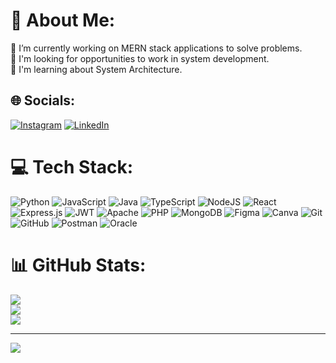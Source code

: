 # 💫 About Me:
🔭 I’m currently working on MERN stack applications to solve problems.<br>👀 I'm looking for opportunities to work in system development.<br>🌱 I'm learning about System Architecture.


## 🌐 Socials:
[![Instagram](https://img.shields.io/badge/Instagram-%23E4405F.svg?logo=Instagram&logoColor=white)](https://instagram.com/tavinvinicius) [![LinkedIn](https://img.shields.io/badge/LinkedIn-%230077B5.svg?logo=linkedin&logoColor=white)](https://linkedin.com/in/otavioviniciusflauzino) 

# 💻 Tech Stack:
![Python](https://img.shields.io/badge/python-3670A0?style=flat-square&logo=python&logoColor=ffdd54) ![JavaScript](https://img.shields.io/badge/javascript-%23323330.svg?style=flat-square&logo=javascript&logoColor=%23F7DF1E) ![Java](https://img.shields.io/badge/java-%23ED8B00.svg?style=flat-square&logo=openjdk&logoColor=white) ![TypeScript](https://img.shields.io/badge/typescript-%23007ACC.svg?style=flat-square&logo=typescript&logoColor=white) ![NodeJS](https://img.shields.io/badge/node.js-6DA55F?style=flat-square&logo=node.js&logoColor=white) ![React](https://img.shields.io/badge/react-%2320232a.svg?style=flat-square&logo=react&logoColor=%2361DAFB) ![Express.js](https://img.shields.io/badge/express.js-%23404d59.svg?style=flat-square&logo=express&logoColor=%2361DAFB) ![JWT](https://img.shields.io/badge/JWT-black?style=flat-square&logo=JSON%20web%20tokens) ![Apache](https://img.shields.io/badge/apache-%23D42029.svg?style=flat-square&logo=apache&logoColor=white) ![PHP](https://img.shields.io/badge/php-%23777BB4.svg?style=flat-square&logo=php&logoColor=white) ![MongoDB](https://img.shields.io/badge/MongoDB-%234ea94b.svg?style=flat-square&logo=mongodb&logoColor=white) ![Figma](https://img.shields.io/badge/figma-%23F24E1E.svg?style=flat-square&logo=figma&logoColor=white) ![Canva](https://img.shields.io/badge/Canva-%2300C4CC.svg?style=flat-square&logo=Canva&logoColor=white) ![Git](https://img.shields.io/badge/git-%23F05033.svg?style=flat-square&logo=git&logoColor=white) ![GitHub](https://img.shields.io/badge/github-%23121011.svg?style=flat-square&logo=github&logoColor=white) ![Postman](https://img.shields.io/badge/Postman-FF6C37?style=flat-square&logo=postman&logoColor=white) ![Oracle](https://img.shields.io/badge/Oracle-F80000?style=flat-square&logo=oracle&logoColor=white)
# 📊 GitHub Stats:

  ![](https://github-readme-stats.vercel.app/api?username=TavinV&theme=dracula&hide_border=true&include_all_commits=true&count_private=false)<br/>
  ![](https://nirzak-streak-stats.vercel.app/?user=TavinV&theme=dracula&hide_border=true)<br/>
  ![](https://github-readme-stats.vercel.app/api/top-langs/?username=TavinV&theme=dracula&hide_border=true&include_all_commits=true&count_private=false&layout=compact)


---
[![](https://visitcount.itsvg.in/api?id=TavinV&icon=0&color=0)](https://visitcount.itsvg.in)

<!-- Proudly created with GPRM ( https://gprm.itsvg.in ) -->
